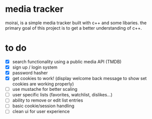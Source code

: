 # media tracker

moirai, is a simple media tracker built with c++ and some libaries. the primary goal of this project is to get a better understanding of c++. 

# to do

- [x] search functionality using a public media API (TMDB)
- [x] sign up / login system
- [x] password hasher
- [x] get cookies to work! (display welcome back message to show set cookies are working properly)
- [ ] use mustache for better scaling
- [ ] user specific lists (favorites, watchlist, dislikes...)
- [ ] ability to remove or edit list entries
- [ ] basic cookie/session handling
- [ ] clean ui for user experience
